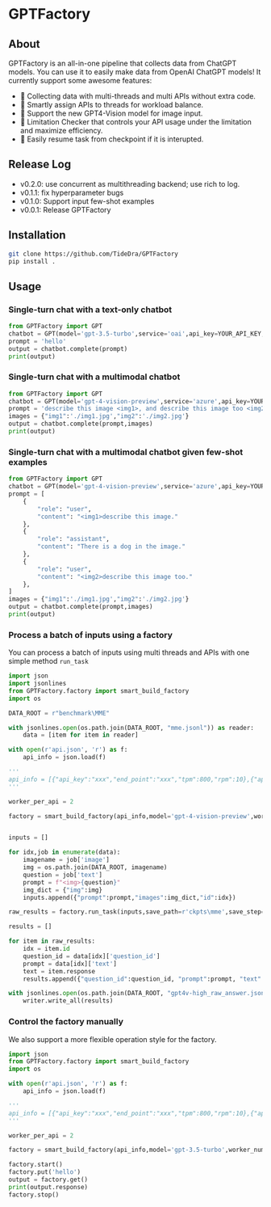 # GPTFactory

## About

GPTFactory is an all-in-one pipeline that collects data from ChatGPT models. You can use it to easily make data from OpenAI ChatGPT models!
It currently support some awesome features:
 - 🚀 Collecting data with multi-threads and multi APIs without extra code.
 - 🚀 Smartly assign APIs to threads for workload balance.
 - 🚀 Support the new GPT4-Vision model for image input.
 - 🚀 Limitation Checker that controls your API usage under the limitation and maximize efficiency.
 - 🚀 Easily resume task from checkpoint if it is interupted.

## Release Log
 - v0.2.0: use concurrent as multithreading backend; use rich to log.
 - v0.1.1: fix hyperparameter bugs
 - v0.1.0: Support input few-shot examples
 - v0.0.1: Release GPTFactory

## Installation
```bash
git clone https://github.com/TideDra/GPTFactory
pip install .
```

## Usage
### Single-turn chat with a text-only chatbot
```python
from GPTFactory import GPT
chatbot = GPT(model='gpt-3.5-turbo',service='oai',api_key=YOUR_API_KEY,end_point=YOUR_END_POINT)
prompt = 'hello'
output = chatbot.complete(prompt)
print(output)
```

### Single-turn chat with a multimodal chatbot
```python
from GPTFactory import GPT
chatbot = GPT(model='gpt-4-vision-preview',service='azure',api_key=YOUR_API_KEY,end_point=YOUR_END_POINT)
prompt = 'describe this image <img1>, and describe this image too <img2>.'
images = {"img1":'./img1.jpg',"img2":'./img2.jpg'}
output = chatbot.complete(prompt,images)
print(output)
```

### Single-turn chat with a multimodal chatbot given few-shot examples
```python
from GPTFactory import GPT
chatbot = GPT(model='gpt-4-vision-preview',service='azure',api_key=YOUR_API_KEY,end_point=YOUR_END_POINT)
prompt = [
    {
        "role": "user",
        "content": "<img1>describe this image."
    },
    {
        "role": "assistant",
        "content": "There is a dog in the image."
    },
    {
        "role": "user",
        "content": "<img2>describe this image too."
    },
]
images = {"img1":'./img1.jpg',"img2":'./img2.jpg'}
output = chatbot.complete(prompt,images)
print(output)
```

### Process a batch of inputs using a factory
You can process a batch of inputs using multi threads and APIs with one simple method `run_task` 
```python
import json
import jsonlines
from GPTFactory.factory import smart_build_factory
import os

DATA_ROOT = r"benchmark\MME"

with jsonlines.open(os.path.join(DATA_ROOT, "mme.jsonl")) as reader:
    data = [item for item in reader]

with open(r'api.json', 'r') as f:
    api_info = json.load(f)

'''
api_info = [{"api_key":"xxx","end_point":"xxx","tpm":800,"rpm":10},{"api_key":"xxx","end_point":"xxx","tpm":800,"rpm":10}], where tpm and rpm are the token_per_minute and request_per_minute limitation of each API
'''

worker_per_api = 2

factory = smart_build_factory(api_info,model='gpt-4-vision-preview',worker_num=worker_per_api*len(api_info),detail="high")


inputs = []

for idx,job in enumerate(data):
    imagename = job['image']
    img = os.path.join(DATA_ROOT, imagename)
    question = job['text']
    prompt = f"<img>{question}"
    img_dict = {"img":img}
    inputs.append({"prompt":prompt,"images":img_dict,"id":idx})

raw_results = factory.run_task(inputs,save_path=r'ckpts\mme',save_step=500,save_total_limit=2)

results = []

for item in raw_results:
    idx = item.id
    question_id = data[idx]['question_id']
    prompt = data[idx]['text']
    text = item.response
    results.append({"question_id":question_id, "prompt":prompt, "text":text})

with jsonlines.open(os.path.join(DATA_ROOT, "gpt4v-high_raw_answer.jsonl"), "w") as writer:
    writer.write_all(results)
```

### Control the factory manually
We also support a more flexible operation style for the factory.
```python
import json
from GPTFactory.factory import smart_build_factory
import os

with open(r'api.json', 'r') as f:
    api_info = json.load(f)

'''
api_info = [{"api_key":"xxx","end_point":"xxx","tpm":800,"rpm":10},{"api_key":"xxx","end_point":"xxx","tpm":800,"rpm":10}], where tpm and rpm are the token_per_minute and request_per_minute limitation of each API
'''

worker_per_api = 2

factory = smart_build_factory(api_info,model='gpt-3.5-turbo',worker_num=worker_per_api*len(api_info),detail="high")

factory.start()
factory.put('hello')
output = factory.get()
print(output.response)
factory.stop()
```